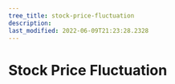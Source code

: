 ```yaml
---
tree_title: stock-price-fluctuation
description: 
last_modified: 2022-06-09T21:23:28.2328
---
```


# Stock Price Fluctuation 
